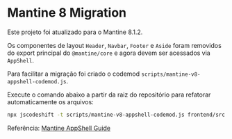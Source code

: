 # Mantine 8 Migration

Este projeto foi atualizado para o Mantine 8.1.2.

Os componentes de layout `Header`, `Navbar`, `Footer` e `Aside` foram removidos do export principal do `@mantine/core` e agora devem ser acessados via `AppShell`.

Para facilitar a migração foi criado o codemod `scripts/mantine-v8-appshell-codemod.js`.

Execute o comando abaixo a partir da raiz do repositório para refatorar automaticamente os arquivos:

```bash
npx jscodeshift -t scripts/mantine-v8-appshell-codemod.js frontend/src --extensions=ts,tsx --parser=tsx
```

Referência: [Mantine AppShell Guide](https://mantine.dev/guides/app-shell/#compound-components)
